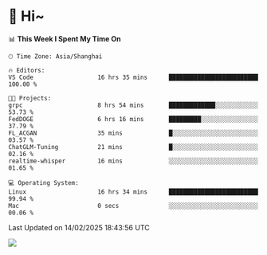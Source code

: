 # 👋 Hi~

<!--START_SECTION:waka-->
📊 **This Week I Spent My Time On** 

```text
🕑︎ Time Zone: Asia/Shanghai

🔥 Editors: 
VS Code                  16 hrs 35 mins      █████████████████████████   100.00 % 

🐱‍💻 Projects: 
grpc                     8 hrs 54 mins       █████████████░░░░░░░░░░░░   53.73 % 
FedDOGE                  6 hrs 16 mins       █████████░░░░░░░░░░░░░░░░   37.79 % 
FL_ACGAN                 35 mins             █░░░░░░░░░░░░░░░░░░░░░░░░   03.57 % 
ChatGLM-Tuning           21 mins             █░░░░░░░░░░░░░░░░░░░░░░░░   02.16 % 
realtime-whisper         16 mins             ░░░░░░░░░░░░░░░░░░░░░░░░░   01.65 % 

💻 Operating System: 
Linux                    16 hrs 34 mins      █████████████████████████   99.94 % 
Mac                      0 secs              ░░░░░░░░░░░░░░░░░░░░░░░░░   00.06 % 
```


 Last Updated on 14/02/2025 18:43:56 UTC
<!--END_SECTION:waka-->

![](https://komarev.com/ghpvc/?username=lvdongyi&label=Profile%20views&color=0e75b6&style=flat)

<!---
lvdongyi/lvdongyi is a ✨ special ✨ repository because its `README.md` (this file) appears on your GitHub profile.
You can click the Preview link to take a look at your changes.
--->
